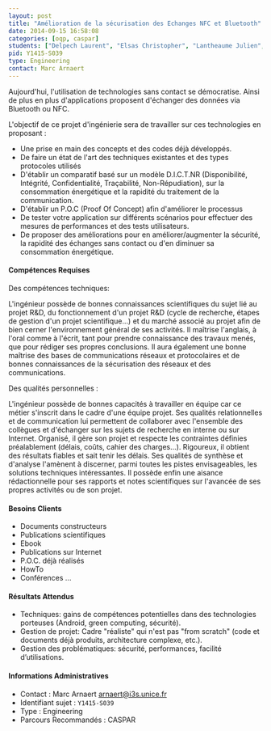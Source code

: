 ```yaml
---
layout: post
title: "Amélioration de la sécurisation des Echanges NFC et Bluetooth"
date: 2014-09-15 16:58:08
categories: [oqp, caspar]
students: ["Delpech Laurent", "Elsas Christopher", "Lantheaume Julien", "Vedrine Michel"]
pid: Y1415-S039
type: Engineering
contact: Marc Arnaert
---
```

       
Aujourd'hui, l'utilisation de technologies sans contact se démocratise. Ainsi de plus en plus d'applications proposent d'échanger des données via Bluetooth ou NFC.

L'objectif de ce projet d'ingénierie sera de travailler sur ces technologies en proposant :

- Une prise en main des concepts et des codes déjà développés.
- De faire un état de l'art des techniques existantes et des types protocoles utilisés
- D'établir un comparatif basé sur un modèle D.I.C.T.NR (Disponibilité, Intégrité, Confidentialité, Traçabilité, Non-Répudiation), sur la consommation énergétique et la rapidité du traitement de la communication.
- D'établir un P.O.C (Proof Of Concept) afin d'améliorer le processus
- De tester votre application sur différents scénarios pour effectuer des mesures de performances et des tests utilisateurs.
- De proposer des améliorations pour en améliorer/augmenter la sécurité, la rapidité des échanges sans contact ou d'en diminuer sa consommation énergétique.

#### Compétences Requises
Des compétences techniques:

L'ingénieur possède de bonnes connaissances scientifiques du sujet lié au projet R&D, du fonctionnement d'un projet R&D (cycle de recherche, étapes de gestion d'un projet scientifique...) et du marché associé au projet afin de bien cerner l'environnement général de ses activités. Il maîtrise l'anglais, à l'oral comme à l'écrit, tant pour prendre connaissance des travaux menés, que pour rédiger ses propres conclusions.
Il aura également une bonne maîtrise des bases de communications réseaux et protocolaires et de bonnes connaissances de la sécurisation des réseaux et des communications.
 
Des qualités personnelles :

L'ingénieur possède de bonnes capacités à travailler en équipe car ce métier s'inscrit dans le cadre d'une équipe projet. Ses qualités relationnelles et de communication lui permettent de collaborer avec l'ensemble des collègues et d'échanger sur les sujets de recherche en interne ou sur Internet. Organisé, il gère son projet et respecte les contraintes définies préalablement (délais, coûts, cahier des charges...). Rigoureux, il obtient des résultats fiables et sait tenir les délais. Ses qualités de synthèse et d'analyse l'amènent à discerner, parmi toutes les pistes envisageables, les solutions techniques intéressantes. Il possède enfin une aisance rédactionnelle pour ses rapports et notes scientifiques sur l'avancée de ses propres activités ou de son projet.


#### Besoins Clients
* Documents constructeurs
* Publications scientifiques
* Ebook
* Publications sur Internet
* P.O.C. déjà réalisés
* HowTo
* Conférences ...

#### Résultats Attendus
- Techniques: gains de compétences potentielles dans des technologies porteuses (Android, green computing, sécurité).
- Gestion de projet: Cadre "réaliste" qui n'est pas "from scratch" (code et documents déjà produits, architecture complexe, etc.).
- Gestion des problématiques: sécurité, performances, facilité d’utilisations.
     

#### Informations Administratives
  * Contact : Marc Arnaert <arnaert@i3s.unice.fr>
  * Identifiant sujet : `Y1415-S039`
  * Type : Engineering
  * Parcours Recommandés : CASPAR
     

